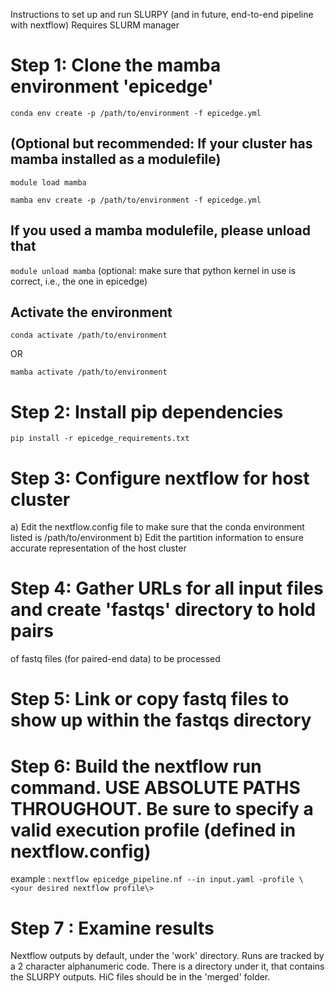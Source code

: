 Instructions to set up and run SLURPY (and in future, end-to-end pipeline with nextflow)
Requires SLURM manager

# Step 1: Clone the mamba environment 'epicedge'

`conda env create -p /path/to/environment -f epicedge.yml`

## (Optional but recommended: If your cluster has mamba installed as a modulefile)
`module load mamba` 

`mamba env create -p /path/to/environment -f epicedge.yml`



## If you used a mamba modulefile, please unload that

`module unload mamba` (optional: make sure that python kernel in use is correct, i.e., the 
one in epicedge)

## Activate the environment

`conda activate /path/to/environment`

OR

`mamba activate /path/to/environment` 

# Step 2: Install pip dependencies

`pip install -r epicedge_requirements.txt`

# Step 3: Configure nextflow for host cluster

a) Edit the nextflow.config file to make sure that the conda environment listed is 
   /path/to/environment
b) Edit the partition information to ensure accurate representation of the host cluster

# Step 4: Gather URLs for all input files and create 'fastqs' directory to hold pairs 
of fastq files (for paired-end data) to be processed 

# Step 5: Link or copy fastq files to show up within the fastqs directory

# Step 6: Build the nextflow run command. USE ABSOLUTE PATHS THROUGHOUT. Be sure to specify a valid execution profile (defined in nextflow.config)

example :
`nextflow epicedge_pipeline.nf --in input.yaml -profile \<your desired nextflow profile\>`

# Step 7 : Examine results

Nextflow outputs by default, under the 'work' directory. Runs are tracked by a 2 character 
alphanumeric code. There is a directory under it, that contains the SLURPY outputs.
HiC files should be in the 'merged' folder.